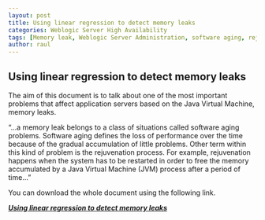 ```yaml
---
layout: post 
title: Using linear regression to detect memory leaks
categories: Weblogic Server High Availability
tags: [Memory leak, Weblogic Server Administration, software aging, rejuvenation]
author: raul
---
```


## Using linear regression to detect memory leaks ##

The aim of this document is to talk about one of the most important problems that affect application servers based on the Java Virtual Machine, memory leaks.

“…a memory leak belongs to a class of situations called software aging problems. Software aging defines the loss of performance over the time because of the gradual accumulation of little problems. Other term within this kind of problem is the rejuvenation process. For example, rejuvenation happens when the system has to be restarted in order to free the memory accumulated by a Java Virtual Machine (JVM) process after a period of time…”

You can download the whole document using the following link.

[***Using linear regression to detect memory leaks***](/files/guides/LeakDetectorV1.1.pdf)